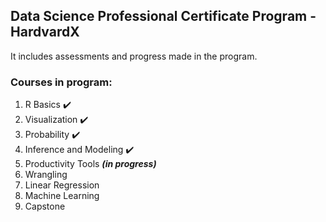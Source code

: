 ## Data Science Professional Certificate Program - HardvardX

It includes assessments and progress made in the program.

### Courses in program:

1. R Basics :heavy_check_mark:
2. Visualization :heavy_check_mark:
3. Probability :heavy_check_mark:
4. Inference and Modeling :heavy_check_mark:
5. Productivity Tools __*(in progress)*__
6. Wrangling
7. Linear Regression
8. Machine Learning
9. Capstone
